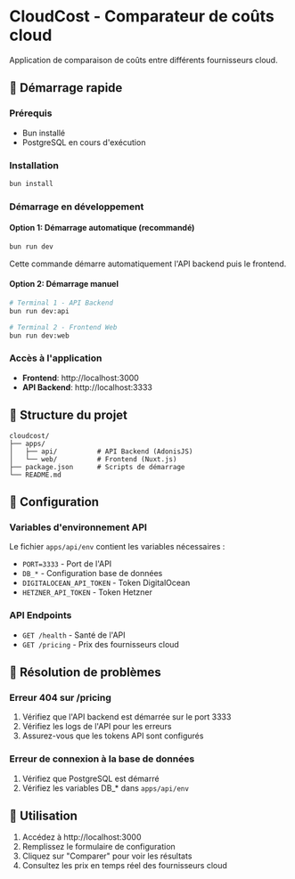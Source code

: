 # CloudCost - Comparateur de coûts cloud

Application de comparaison de coûts entre différents fournisseurs cloud.

## 🚀 Démarrage rapide

### Prérequis
- Bun installé
- PostgreSQL en cours d'exécution

### Installation
```bash
bun install
```

### Démarrage en développement

#### Option 1: Démarrage automatique (recommandé)
```bash
bun run dev
```
Cette commande démarre automatiquement l'API backend puis le frontend.

#### Option 2: Démarrage manuel
```bash
# Terminal 1 - API Backend
bun run dev:api

# Terminal 2 - Frontend Web
bun run dev:web
```

### Accès à l'application
- **Frontend**: http://localhost:3000
- **API Backend**: http://localhost:3333

## 📁 Structure du projet

```
cloudcost/
├── apps/
│   ├── api/          # API Backend (AdonisJS)
│   └── web/          # Frontend (Nuxt.js)
├── package.json      # Scripts de démarrage
└── README.md
```

## 🔧 Configuration

### Variables d'environnement API
Le fichier `apps/api/env` contient les variables nécessaires :
- `PORT=3333` - Port de l'API
- `DB_*` - Configuration base de données
- `DIGITALOCEAN_API_TOKEN` - Token DigitalOcean
- `HETZNER_API_TOKEN` - Token Hetzner

### API Endpoints
- `GET /health` - Santé de l'API
- `GET /pricing` - Prix des fournisseurs cloud

## 🐛 Résolution de problèmes

### Erreur 404 sur /pricing
1. Vérifiez que l'API backend est démarrée sur le port 3333
2. Vérifiez les logs de l'API pour les erreurs
3. Assurez-vous que les tokens API sont configurés

### Erreur de connexion à la base de données
1. Vérifiez que PostgreSQL est démarré
2. Vérifiez les variables DB_* dans `apps/api/env`

## 📝 Utilisation

1. Accédez à http://localhost:3000
2. Remplissez le formulaire de configuration
3. Cliquez sur "Comparer" pour voir les résultats
4. Consultez les prix en temps réel des fournisseurs cloud
